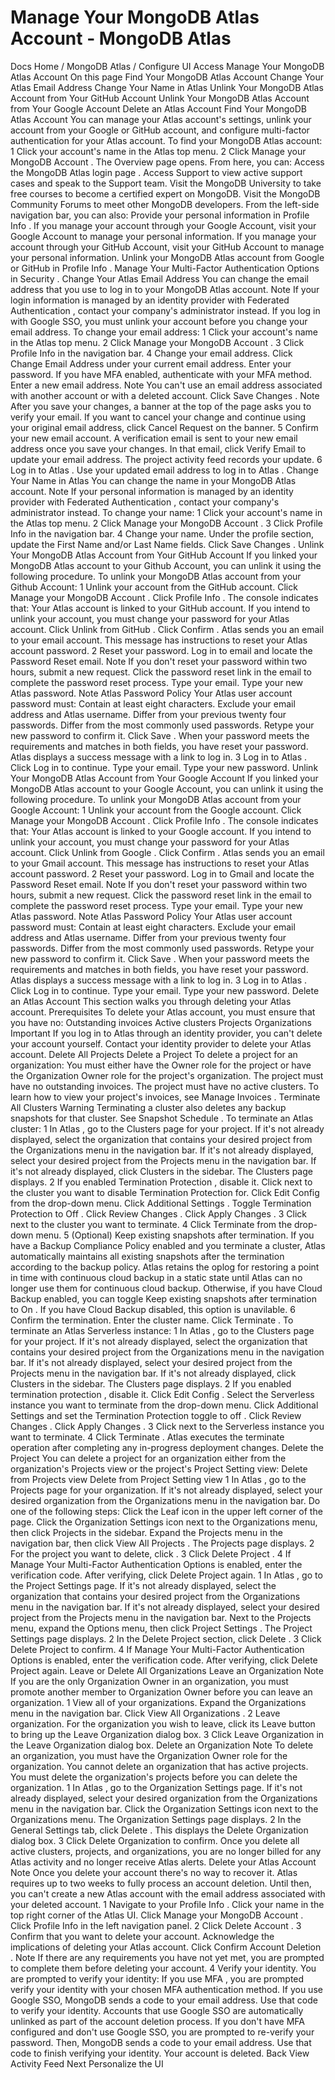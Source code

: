 # Manage Your MongoDB Atlas Account - MongoDB Atlas


Docs Home / MongoDB Atlas / Configure UI Access Manage Your MongoDB Atlas Account On this page Find Your MongoDB Atlas Account Change Your Atlas Email Address Change Your Name in Atlas Unlink Your MongoDB Atlas Account from Your GitHub Account Unlink Your MongoDB Atlas Account from Your Google Account Delete an Atlas Account Find Your MongoDB Atlas Account You can manage your Atlas account's settings, unlink your account
from your Google or GitHub account, and configure multi-factor
authentication for your Atlas account. To find your MongoDB Atlas account: 1 Click your account's name in the Atlas top menu. 2 Click Manage your MongoDB Account . The Overview page opens. From here, you can: Access the MongoDB Atlas login page . Access Support to view active support cases and
speak to the Support team. Visit the MongoDB University to take free courses to become a certified expert on MongoDB. Visit the MongoDB Community Forums to meet other MongoDB developers. From the left-side navigation bar, you can also: Provide your personal information in Profile Info . If you manage your account through your Google Account, visit your Google Account to manage
your personal information. If you manage your account through your GitHub Account, visit your GitHub Account to
manage your personal information. Unlink your MongoDB Atlas account from Google or GitHub in Profile Info . Manage Your Multi-Factor Authentication
Options in Security . Change Your Atlas Email Address You can change the email address that you use to log in to your MongoDB Atlas account. Note If your login information is managed by an identity provider with Federated Authentication ,
contact your company's administrator instead. If you log in with Google SSO, you must unlink your account before you change your email address. To change your email address: 1 Click your account's name in the Atlas top menu. 2 Click Manage your MongoDB Account . 3 Click Profile Info in the navigation bar. 4 Change your email address. Click Change Email Address under your current email
address. Enter your password. If you have MFA enabled, authenticate with
your MFA method. Enter a new email address. Note You can't use an email address associated with another account
or with a deleted account. Click Save Changes . Note After you save your changes, a banner at the top of the page
asks you to verify your email. If you want to cancel your
change and continue using your original email address, click Cancel Request on the banner. 5 Confirm your new email account. A verification email is sent to your new email address once you save
your changes. In that email, click Verify Email to
update your email address.
The project activity feed records your update. 6 Log in to Atlas . Use your updated email address to log in to Atlas . Change Your Name in Atlas You can change the name in your MongoDB Atlas account. Note If your personal information is managed by an identity provider with Federated Authentication ,
contact your company's administrator instead. To change your name: 1 Click your account's name in the Atlas top menu. 2 Click Manage your MongoDB Account . 3 Click Profile Info in the navigation bar. 4 Change your name. Under the profile section, update the First Name and/or Last Name fields. Click Save Changes . Unlink Your MongoDB Atlas Account from Your GitHub Account If you linked your MongoDB Atlas account to your Github Account, you can unlink it using the following
procedure. To unlink your MongoDB Atlas account from your Github Account: 1 Unlink your account from the GitHub account. Click Manage your MongoDB Account . Click Profile Info .
The console indicates that: Your Atlas account is linked to your GitHub account. If you intend to unlink your account, you must change your
password for your Atlas account. Click Unlink from GitHub . Click Confirm . Atlas sends you an email to your
email account. This message has instructions to reset your Atlas account password. 2 Reset your password. Log in to email and locate the Password Reset email. Note If you don't reset your password within two hours, submit
a new request. Click the password reset link in the email to complete
the password reset process. Type your email. Type your new Atlas password. Note Atlas Password Policy Your Atlas user account password must: Contain at least eight characters. Exclude your email address and Atlas username. Differ from your previous twenty four passwords. Differ from the most commonly used passwords. Retype your new password to confirm it. Click Save .
When your password meets the requirements and
matches in both fields, you have reset your password. Atlas displays a success message with a link to
log in. 3 Log in to Atlas . Click Log in to continue. Type your email. Type your new password. Unlink Your MongoDB Atlas Account from Your Google Account If you linked your MongoDB Atlas account to your Google Account, you can unlink it using the following
procedure. To unlink your MongoDB Atlas account from your Google Account: 1 Unlink your account from the Google account. Click Manage your MongoDB Account . Click Profile Info .
The console indicates that: Your Atlas account is linked to your Google
account. If you intend to unlink your account, you
must change your password for your Atlas account. Click Unlink from Google . Click Confirm . Atlas sends you an email to your
Gmail account. This message has instructions to reset your Atlas account password. 2 Reset your password. Log in to Gmail and locate the Password Reset email. Note If you don't reset your password within two hours, submit
a new request. Click the password reset link in the email to complete
the password reset process. Type your email. Type your new Atlas password. Note Atlas Password Policy Your Atlas user account password must: Contain at least eight characters. Exclude your email address and Atlas username. Differ from your previous twenty four passwords. Differ from the most commonly used passwords. Retype your new password to confirm it. Click Save .
When your password meets the requirements and
matches in both fields, you have reset your password. Atlas displays a success message with a link to
log in. 3 Log in to Atlas . Click Log in to continue. Type your email. Type your new password. Delete an Atlas Account This section walks you through deleting your Atlas account. Prerequisites To delete your Atlas account, you must ensure that you have no: Outstanding invoices Active clusters Projects Organizations Important If you log in to Atlas through an identity provider, you can't
delete your account yourself. Contact your identity provider
to delete your Atlas account. Delete All Projects Delete a Project To delete a project for an organization: You must either have the Owner role for the project or have
the Organization Owner role for the project's organization. The project must have no outstanding invoices. The project must have no active clusters. To learn how
to view your project's invoices, see Manage Invoices . Terminate All Clusters Warning Terminating a cluster also deletes any backup snapshots for that
cluster. See Snapshot Schedule . To terminate an Atlas cluster: 1 In Atlas , go to the Clusters page for your project. If it's not already displayed, select the organization that
contains your desired project from the Organizations menu in the
navigation bar. If it's not already displayed, select your desired project
from the Projects menu in the navigation bar. If it's not already displayed, click Clusters in the
sidebar. The Clusters page displays. 2 If you enabled Termination Protection , disable it. Click next to the cluster you want to disable Termination Protection for. Click Edit Config from the drop-down menu. Click Additional Settings . Toggle Termination Protection to Off . Click Review Changes . Click Apply Changes . 3 Click next to the cluster you want to terminate. 4 Click Terminate from the drop-down menu. 5 (Optional) Keep existing snapshots after termination. If you have a Backup Compliance Policy enabled and
you terminate a cluster, Atlas automatically maintains all
existing snapshots after the termination according to the backup
policy. Atlas retains the oplog for restoring a point in time with continuous cloud backup in a static state until Atlas can no longer use them for continuous cloud backup. Otherwise, if you have Cloud Backup enabled, you can toggle Keep existing snapshots after termination to On . If you have Cloud Backup disabled, this option is unavilable. 6 Confirm the termination. Enter the cluster name. Click Terminate . To terminate an Atlas Serverless instance: 1 In Atlas , go to the Clusters page for your project. If it's not already displayed, select the organization that
contains your desired project from the Organizations menu in the
navigation bar. If it's not already displayed, select your desired project
from the Projects menu in the navigation bar. If it's not already displayed, click Clusters in the
sidebar. The Clusters page displays. 2 If you enabled termination protection , disable it. Click Edit Config . Select the Serverless instance you want to terminate from the drop-down menu. Click Additional Settings and set the Termination Protection toggle to off . Click Review Changes . Click Apply Changes . 3 Click next to the Serverless instance you want to terminate. 4 Click Terminate . Atlas executes the terminate operation after completing any
in-progress deployment changes. Delete the Project You can delete a project for an organization either from the
organization's Projects view or the project's Project Setting view: Delete from Projects view Delete from Project Setting view 1 In Atlas , go to the Projects page for your organization. If it's not already displayed, select your desired organization
from the Organizations menu in the
navigation bar. Do one of the following steps: Click the Leaf icon in the upper left corner of the
page. Click the Organization Settings icon next to the Organizations menu, then click Projects in the sidebar. Expand the Projects menu in the navigation bar,
then click View All Projects . The Projects page displays. 2 For the project you want to delete, click . 3 Click Delete Project . 4 If Manage Your Multi-Factor Authentication Options is enabled, enter the verification code. After verifying, click Delete Project again. 1 In Atlas , go to the Project Settings page. If it's not already displayed, select the organization that
contains your desired project from the Organizations menu in the
navigation bar. If it's not already displayed, select your desired project
from the Projects menu in the navigation bar. Next to the Projects menu, expand the Options menu, then click Project Settings . The Project Settings page
displays. 2 In the Delete Project section, click Delete . 3 Click Delete Project to confirm. 4 If Manage Your Multi-Factor Authentication Options is enabled, enter the verification code. After verifying, click Delete Project again. Leave or Delete All Organizations Leave an Organization Note If you are the only Organization Owner in an
organization, you must promote
another member to Organization Owner before you can
leave an organization. 1 View all of your organizations. Expand the Organizations menu in the navigation bar. Click View All Organizations . 2 Leave organization. For the organization you wish to leave, click its Leave button to bring up the Leave Organization dialog box. 3 Click Leave Organization in the Leave Organization dialog box. Delete an Organization Note To delete an organization, you must have the Organization Owner role for the organization. You cannot delete an organization that has active projects. You must
delete the organization's projects before you can delete the
organization. 1 In Atlas , go to the Organization Settings page. If it's not already displayed, select your desired organization
from the Organizations menu in the
navigation bar. Click the Organization Settings icon next to the Organizations menu. The Organization Settings page displays. 2 In the General Settings tab, click Delete .
This displays the Delete Organization dialog box. 3 Click Delete Organization to confirm. Once you delete all active clusters, projects, and
organizations, you are no longer billed for any Atlas activity
and no longer receive Atlas alerts. Delete your Atlas Account Note Once you delete your account there's no way to recover it. Atlas requires up to two weeks to fully process an account deletion.
Until then, you can't create a new Atlas account with the email address
associated with your deleted account. 1 Navigate to your Profile Info . Click your name in the top right corner of the Atlas UI. Click Manage your MongoDB Account . Click Profile Info in the left navigation panel. 2 Click Delete Account . 3 Confirm that you want to delete your account. Acknowledge the implications of deleting your Atlas account. Click Confirm Account Deletion . Note If there are any requirements you have not yet met, you are
prompted to complete them before deleting your account. 4 Verify your identity. You are prompted to verify your identity: If you use MFA , you are prompted verify your identity with your
chosen MFA authentication method. If you use Google SSO, MongoDB
sends a code to your email address. Use that code to verify your
identity. Accounts that use Google SSO are automatically
unlinked as part of the account deletion process. If you don't have MFA configured and don't use Google SSO,
you are prompted to re-verify your password. Then, MongoDB sends a
code to your email address. Use that code to finish verifying your
identity. Your account is deleted. Back View Activity Feed Next Personalize the UI
